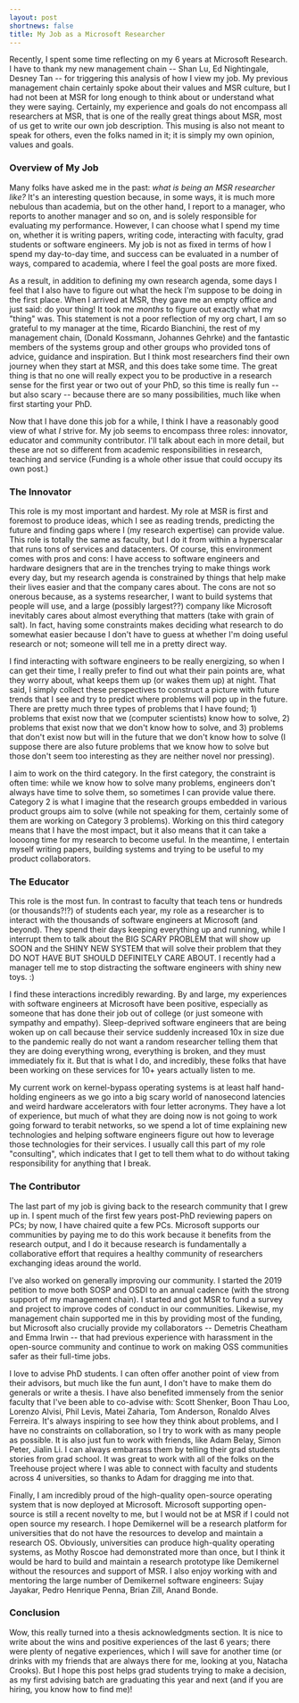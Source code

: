 ```yaml
---
layout: post
shortnews: false
title: My Job as a Microsoft Researcher
---
```


Recently, I spent some time reflecting on my 6 years at Microsoft
Research. I have to thank my new management chain -- Shan Lu, Ed
Nightingale, Desney Tan -- for triggering this analysis of how I view
my job.  My previous management chain certainly spoke about their
values and MSR culture, but I had not been at MSR for long enough to
think about or understand what they were saying.  Certainly, my
experience and goals do not encompass all researchers at MSR, that is
one of the really great things about MSR, most of us get to write our
own job description.  This musing is also not meant to speak for
others, even the folks named in it; it is simply my own opinion,
values and goals.

### Overview of My Job
Many folks have asked me in the past: *what is being an MSR researcher
like?* It's an interesting question because, in some ways, it is much
more nebulous than academia, but on the other hand, I report to a
manager, who reports to another manager and so on, and is solely
responsible for evaluating my performance.  However, I can choose what
I spend my time on, whether it is writing papers, writing code,
interacting with faculty, grad students or software engineers.  My job
is not as fixed in terms of how I spend my day-to-day time, and success
can be evaluated in a number of ways, compared to academia, where I
feel the goal posts are more fixed.

As a result, in addition to defining my own research agenda, some days
I feel that I also have to figure out what the heck I'm suppose to be
doing in the first place.  When I arrived at MSR, they gave me an
empty office and just said: do your thing!  It took me *months* to
figure out exactly what my "thing" was.  This statement is not a poor
reflection of my org chart, I am so grateful to my manager at the
time, Ricardo Bianchini, the rest of my management chain, (Donald
Kossmann, Johannes Gehrke) and the fantastic members of the systems
group and other groups who provided tons of advice, guidance and
inspiration.  But I think most researchers find their own journey when
they start at MSR, and this does take some time.  The great thing is
that no one will really expect you to be productive in a research
sense for the first year or two out of your PhD, so this time is
really fun -- but also scary -- because there are so many
possibilities, much like when first starting your PhD.

Now that I have done this job for a while, I think I have a reasonably
good view of what *I* strive for.  My job seems to encompass three
roles: innovator, educator and community contributor.  I'll talk about
each in more detail, but these are not so different from academic
responsibilities in research, teaching and service (Funding is a whole
other issue that could occupy its own post.)

### The Innovator

This role is my most important and hardest. My role at MSR is first
and foremost to produce ideas, which I see as reading trends,
predicting the future and finding gaps where I (my research expertise)
can provide value.  This role is totally the same as faculty, but I do
it from within a hyperscalar that runs tons of services and
datacenters.  Of course, this environment comes with pros and cons: I
have access to software engineers and hardware designers that are in
the trenches trying to make things work every day, but my research
agenda is constrained by things that help make their lives easier and
that the company cares about.  The cons are not so onerous because, as
a systems researcher, I want to build systems that people will use,
and a large (possibly largest??) company like Microsoft inevitably
cares about almost everything that matters (take with grain of salt).
In fact, having some constraints makes deciding what research to do
somewhat easier because I don't have to guess at whether I'm doing
useful research or not; someone will tell me in a pretty direct way.

I find interacting with software engineers to be really energizing, so
when I can get their time, I really prefer to find out what their pain
points are, what they worry about, what keeps them up (or wakes them
up) at night.  That said, I simply collect these perspectives to
construct a picture with future trends that I see and try to predict
where problems will pop up in the future.  There are pretty much three
types of problems that I have found; 1) problems that exist now that
we (computer scientists) know how to solve, 2) problems that exist now
that we don't know how to solve, and 3) problems that don't exist now
but will in the future that we don't know how to solve (I suppose
there are also future problems that we know how to solve but those
don't seem too interesting as they are neither novel nor pressing). 

I aim to work on the third category.  In the first category, the
constraint is often time: while we know how to solve many problems,
engineers don't always have time to solve them, so sometimes I can
provide value there. Category 2 is what I imagine that the research
groups embedded in various product groups aim to solve (while not
speaking for them, certainly some of them are working on Category 3
problems).  Working on this third category means that I have the most
impact, but it also means that it can take a loooong time for my
research to become useful.  In the meantime, I entertain myself
writing papers, building systems and trying to be useful to my product
collaborators.

### The Educator

This role is the most fun. In contrast to faculty that teach tens or
hundreds (or thousands?!?) of students each year, my role as a
researcher is to interact with the thousands of software engineers at
Microsoft (and beyond).  They spend their days keeping everything up
and running, while I interrupt them to talk about the BIG SCARY
PROBLEM that will show up SOON and the SHINY NEW SYSTEM that will
solve their problem that they DO NOT HAVE BUT SHOULD DEFINITELY CARE
ABOUT.  I recently had a manager tell me to stop distracting the
software engineers with shiny new toys. :)

I find these interactions incredibly rewarding. By and large, my
experiences with software engineers at Microsoft have been positive,
especially as someone that has done their job out of college (or just
someone with sympathy and empathy). Sleep-deprived software engineers
that are being woken up on call because their service suddenly
increased 10x in size due to the pandemic really do not want a random
researcher telling them that they are doing everything wrong,
everything is broken, and they must immediately fix it.  But that is
what I do, and incredibly, these folks that have been working on these
services for 10+ years actually listen to me.

My current work on kernel-bypass operating systems is at least half
hand-holding engineers as we go into a big scary world of nanosecond
latencies and weird hardware accelerators with four letter acronyms.
They have a lot of experience, but much of what they are doing now is
not going to work going forward to terabit networks, so we spend a lot
of time explaining new technologies and helping software engineers
figure out how to leverage those technologies for their services.  I
usually call this part of my role "consulting", which indicates that I
get to tell them what to do without taking responsibility for anything
that I break.

### The Contributor

The last part of my job is giving back to the research community that
I grew up in. I spent much of the first few years post-PhD reviewing
papers on PCs; by now, I have chaired quite a few PCs.  Microsoft
supports our communities by paying me to do this work because it
benefits from the research output, and I do it because research is
fundamentally a collaborative effort that requires a healthy community
of researchers exchanging ideas around the world.

I've also worked on generally improving our community. I started the
2019 petition to move both SOSP and OSDI to an annual cadence (with
the strong support of my management chain). I started and got MSR to
fund a survey and project to improve codes of conduct in our
communities.  Likewise, my management chain supported me in this by
providing most of the funding, but Microsoft also crucially provide my
collaborators -- Demetris Cheatham and Emma Irwin -- that had previous
experience with harassment in the open-source community and continue
to work on making OSS communities safer as their full-time jobs.

I love to advise PhD students. I can often offer another point of view
from their advisors, but much like the fun aunt, I don't have to make
them do generals or write a thesis. I have also benefited immensely
from the senior faculty that I've been able to co-advise with: Scott
Shenker, Boon Thau Loo, Lorenzo Alvisi, Phil Levis, Matei Zaharia, Tom
Anderson, Ronaldo Alves Ferreira. It's always inspiring to see how
they think about problems, and I have no constraints on collaboration,
so I try to work with as many people as possible.  It is also just fun
to work with friends, like Adam Belay, Simon Peter, Jialin Li. I can
always embarrass them by telling their grad students stories from grad
school.  It was great to work with all of the folks on the Treehouse
project where I was able to connect with faculty and students across 4
universities, so thanks to Adam for dragging me into that.

Finally, I am incredibly proud of the high-quality open-source
operating system that is now deployed at Microsoft.  Microsoft
supporting open-source is still a recent novelty to me, but I would
not be at MSR if I could not open source my research.  I hope
Demikernel will be a research platform for universities that do not
have the resources to develop and maintain a research OS.  Obviously,
universities can produce high-quality operating systems, as Mothy
Roscoe had demonstrated more than once, but I think it would be hard
to build and maintain a research prototype like Demikernel without the
resources and support of MSR.  I also enjoy working with and mentoring
the large number of Demikernel software engineers: Sujay Jayakar,
Pedro Henrique Penna, Brian Zill, Anand Bonde.

### Conclusion

Wow, this really turned into a thesis acknowledgments section. It is
nice to write about the wins and positive experiences of the last 6
years; there were plenty of negative experiences, which I will save
for another time (or drinks with my friends that are always there for
me, looking at you, Natacha Crooks). But I hope this post helps grad
students trying to make a decision, as my first advising batch are
graduating this year and next (and if you are hiring, you know how to
find me)!



